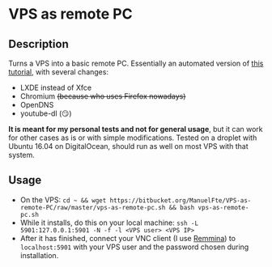 # VPS as remote PC

## Description


Turns a VPS into a basic remote PC. Essentially an automated version of [this tutorial](https://www.digitalocean.com/community/tutorials/how-to-install-and-configure-vnc-on-ubuntu-16-04), with several changes:

* LXDE instead of Xfce
* Chromium ~~(because who uses Firefox nowadays)~~
* OpenDNS
* youtube-dl (:smirk:)

**It is meant for my personal tests and not for general usage**, but it can work for other cases as is or with simple modifications. Tested on a droplet with Ubuntu 16.04 on DigitalOcean, should run as well on most VPS with that system.

## Usage

* On the VPS: `cd ~ && wget https://bitbucket.org/ManuelFte/VPS-as-remote-PC/raw/master/vps-as-remote-pc.sh && bash vps-as-remote-pc.sh`
* While it installs, do this on your local machine: `ssh -L 5901:127.0.0.1:5901 -N -f -l <VPS user> <VPS IP>`
* After it has finished, connect your VNC client (I use [Remmina](https://www.remmina.org)) to `localhost:5901` with your VPS user and the password chosen during installation.